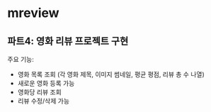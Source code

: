 # mreview

## 파트4: 영화 리뷰 프로젝트 구현

주요 기능:
- 영화 목록 조회 (각 영화 제목, 이미지 썸네일, 평균 평점, 리뷰 총 수 나열)
- 새로운 영화 등록 가능
- 영화당 리뷰 조회
- 리뷰 수정/삭제 가능